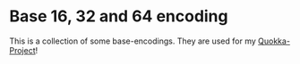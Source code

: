 # Base 16, 32 and 64 encoding

This is a collection of some base-encodings.
They are used for my [Quokka-Project](https://github.com/t3c404/Quokka-Project)!

